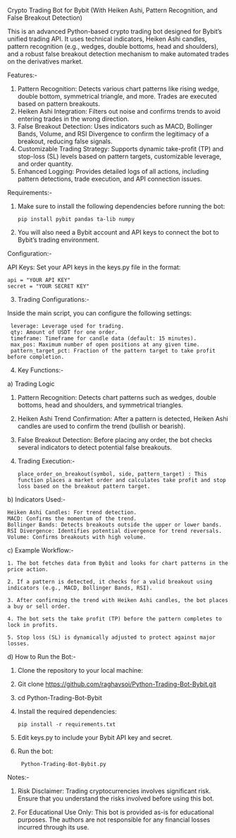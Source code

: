 Crypto Trading Bot for Bybit (With Heiken Ashi, Pattern Recognition, and False Breakout Detection)

This is an advanced Python-based crypto trading bot designed for Bybit’s unified trading API. It uses technical indicators, Heiken Ashi candles, pattern recognition (e.g., wedges, double bottoms, head and shoulders), and a robust false breakout detection mechanism to make automated trades on the derivatives market.

Features:-

1. Pattern Recognition: Detects various chart patterns like rising wedge, double bottom, symmetrical triangle, and more. Trades are executed based on pattern breakouts.
2. Heiken Ashi Integration: Filters out noise and confirms trends to avoid entering trades in the wrong direction.
3. False Breakout Detection: Uses indicators such as MACD, Bollinger Bands, Volume, and RSI Divergence to confirm the legitimacy of a breakout, reducing false signals.
4. Customizable Trading Strategy: Supports dynamic take-profit (TP) and stop-loss (SL) levels based on pattern targets, customizable leverage, and order quantity.
5. Enhanced Logging: Provides detailed logs of all actions, including pattern detections, trade execution, and API connection issues.

Requirements:-

1. Make sure to install the following dependencies before running the bot:

       pip install pybit pandas ta-lib numpy

2. You will also need a Bybit account and API keys to connect the bot to Bybit’s trading environment.

Configuration:-

API Keys: Set your API keys in the keys.py file in the format:

    api = "YOUR API KEY"
    secret = "YOUR SECRET KEY"


3. Trading Configurations:-

Inside the main script, you can configure the following settings:

     leverage: Leverage used for trading.
     qty: Amount of USDT for one order.
     timeframe: Timeframe for candle data (default: 15 minutes). 
     max_pos: Maximum number of open positions at any given time.
     pattern_target_pct: Fraction of the pattern target to take profit before completion.

4. Key Functions:-

a) Trading Logic

1. Pattern Recognition: Detects chart patterns such as wedges, double bottoms, head and shoulders, and symmetrical triangles.
2. Heiken Ashi Trend Confirmation: After a pattern is detected, Heiken Ashi candles are used to confirm the trend (bullish or bearish).
3. False Breakout Detection: Before placing any order, the bot checks several indicators to detect potential false breakouts.

5. Trading Execution:-

       place_order_on_breakout(symbol, side, pattern_target) : This function places a market order and calculates take profit and stop loss based on the breakout pattern target.

b) Indicators Used:-

	Heiken Ashi Candles: For trend detection.
	MACD: Confirms the momentum of the trend.
	Bollinger Bands: Detects breakouts outside the upper or lower bands.
	RSI Divergence: Identifies potential divergence for trend reversals.
	Volume: Confirms breakouts with high volume.

c) Example Workflow:-

	1. The bot fetches data from Bybit and looks for chart patterns in the price action.
 
	2. If a pattern is detected, it checks for a valid breakout using indicators (e.g., MACD, Bollinger Bands, RSI).
 
	3. After confirming the trend with Heiken Ashi candles, the bot places a buy or sell order.
 
	4. The bot sets the take profit (TP) before the pattern completes to lock in profits.
 
	5. Stop loss (SL) is dynamically adjusted to protect against major losses.

d) How to Run the Bot:-

1. Clone the repository to your local machine:
2. Git clone https://github.com/raghavsoi/Python-Trading-Bot-Bybit.git
3. cd Python-Trading-Bot-Bybit
4. Install the required dependencies:

       pip install -r requirements.txt


5. Edit keys.py to include your Bybit API key and secret.
6. Run the bot:

        Python-Trading-Bot-Bybit.py


Notes:-

1. Risk Disclaimer: Trading cryptocurrencies involves significant risk. Ensure that you understand the risks involved before using this bot.

2. For Educational Use Only: This bot is provided as-is for educational purposes. The authors are not responsible for any financial losses incurred through its use.
